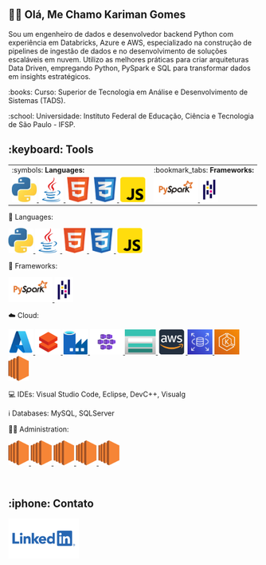 <h2>
👨‍💻 Olá, Me Chamo Kariman Gomes
</h2>
<p>
Sou um engenheiro de dados e desenvolvedor backend Python com experiência em Databricks, Azure e AWS, especializado na construção de pipelines de ingestão de dados e no desenvolvimento de soluções escaláveis em nuvem. 
Utilizo as melhores práticas para criar arquiteturas Data Driven, empregando Python, PySpark e SQL para transformar dados em insights estratégicos.
</p>

<p>:books: Curso: Superior de Tecnologia em Análise e Desenvolvimento de Sistemas (TADS).</p>

<p>:school: Universidade: Instituto Federal de Educação, Ciência e Tecnologia de São Paulo - IFSP.</p>

<h2>:keyboard: Tools</h2>

<table>
  <tr>
    <td>:symbols: <strong>Languages:</strong></td>
    <td>:bookmark_tabs: <strong>Frameworks:</strong></td>
  </tr>
  <tr>
    <td>
      <a href="https://www.devmedia.com.br/python-tutorial/33274#:~:text=Python%20%C3%A9%20uma%20linguagem%20de,C%2B%2B%2C%20Java%20e%20C%23.">
        <img alt="Logo Linguagem Python" title="Python" src="https://github.com/Karimangfn/Images-Perfil-Github/blob/main/python.jpg" height="50px"/>
      </a>
      <a href="https://www.java.com/pt-BR/download/help/whatis_java.html">
        <img alt="Logo Linguagem Java" title="Java" src="https://github.com/Karimangfn/Images-Perfil-Github/blob/main/LogoJava.png" height="50px"/>
      </a>
      <a href="https://developer.mozilla.org/pt-BR/docs/Learn/Getting_started_with_the_web/HTML_basics">
        <img alt="Logo Linguagem HTML" title="HTML" src="https://github.com/Karimangfn/Images-Perfil-Github/blob/main/LogoHTML.png" height="50px"/>
      </a>
      <a href="https://developer.mozilla.org/pt-BR/docs/Learn/CSS/First_steps/What_is_CSS">
        <img alt="Logo Linguagem CSS" title="CSS" src="https://github.com/Karimangfn/Images-Perfil-Github/blob/main/LogoCSS.png" height="50px"/>
      </a>
      <a href="https://developer.mozilla.org/pt-BR/docs/Learn/JavaScript/First_steps/What_is_JavaScript">
        <img alt="Logo Linguagem Javascript" title="Javascript" src="https://github.com/Karimangfn/Images-Perfil-Github/blob/main/LogoJavascript1.png" height="50px"/>
      </a>
    </td>
    <td>
      <a href="https://spark.apache.org/docs/latest/api/python">
        <img alt="Logo Framework PySpark" title="PySpark" src="https://github.com/Karimangfn/Images-Perfil-Github/blob/main/LogoPySpark.jpeg" height="50px"/>
      </a>
      <a href="https://pandas.pydata.org">
        <img alt="Logo Framework Pandas" title="Pandas" src="https://github.com/Karimangfn/Images-Perfil-Github/blob/main/LogoPandas.png" height="50px"/>
      </a>
    </td>
  </tr>
</table>

:symbols: Languages: 
<p>
<a href="https://www.devmedia.com.br/python-tutorial/33274#:~:text=Python%20%C3%A9%20uma%20linguagem%20de,C%2B%2B%2C%20Java%20e%20C%23.">
<img alt="Logo Linguagem Python" title="Python" src="https://github.com/Karimangfn/Images-Perfil-Github/blob/main/python.jpg" height="50px"/>
</a>
<a href="https://www.java.com/pt-BR/download/help/whatis_java.html">
<img alt="Logo Linguagem Java" title="Java" src="https://github.com/Karimangfn/Images-Perfil-Github/blob/main/LogoJava.png" height="50px"/>
</a>
<a href="https://developer.mozilla.org/pt-BR/docs/Learn/Getting_started_with_the_web/HTML_basics">
<img alt="Logo Linguagem HTML" title="HTML" src="https://github.com/Karimangfn/Images-Perfil-Github/blob/main/LogoHTML.png" height="50px"/>
</a>
<a href="https://developer.mozilla.org/pt-BR/docs/Learn/CSS/First_steps/What_is_CSS">
<img alt="Logo Linguagem CSS" title="CSS" src="https://github.com/Karimangfn/Images-Perfil-Github/blob/main/LogoCSS.png" height="50px"/>
</a>
<a href="https://developer.mozilla.org/pt-BR/docs/Learn/JavaScript/First_steps/What_is_JavaScript">
<img alt="Logo Linguagem Javascript" title="Javascript" src="https://github.com/Karimangfn/Images-Perfil-Github/blob/main/LogoJavascript1.png" height="50px"/>
</a>
</p>

:bookmark_tabs: Frameworks:
<p>
<a href="https://spark.apache.org/docs/latest/api/python">
<img alt="Logo Framework PySpark" title="PySpark" src="https://github.com/Karimangfn/Images-Perfil-Github/blob/main/LogoPySpark.jpeg" height="50px"/>
</a>
<a href="https://pandas.pydata.org">
<img alt="Logo Framework Pandas" title="Pandas" src="https://github.com/Karimangfn/Images-Perfil-Github/blob/main/LogoPandas.png" height="50px"/>
</a>
</p>

:cloud: Cloud:
<p>
<a href="https://azure.microsoft.com/pt-br/">
<img alt="Logo Azure" title="Microsoft Azure" src="https://github.com/Karimangfn/Images-Perfil-Github/blob/main/LogoAzure.png" height="50px"/>
</a>
<a href="https://azure.microsoft.com/pt-br/products/databricks/#overview">
<img alt="Logo Databricks" title="Databricks" src="https://github.com/Karimangfn/Images-Perfil-Github/blob/main/LogoDataBricks.png" height="50px"/>
</a>
<a href="https://azure.microsoft.com/pt-br/products/data-factory/">
<img alt="Logo Datafactory" title="Datafactory" src="https://github.com/Karimangfn/Images-Perfil-Github/blob/main/LogoDataFactory.png" height="50px"/>
</a>
<a href="https://azure.microsoft.com/pt-br/products/kubernetes-service/">
<img alt="Logo AKS" title="Azure Kubernetes Service" src="https://github.com/Karimangfn/Images-Perfil-Github/blob/main/Azure-Kubernetes-Service.png" height="50px"/>
</a>
<a href="https://learn.microsoft.com/en-us/azure/storage/common/storage-introduction/">
<img alt="Logo Storage Account" title="Azure Storage Account" src="https://github.com/Karimangfn/Images-Perfil-Github/blob/main/Azure-Storage-Account.png" height="50px"/>
</a>
<a href="https://aws.amazon.com/pt/">
<img alt="Logo AWS" title="AWS" src="https://github.com/Karimangfn/Images-Perfil-Github/blob/main/LogoAWS.png" height="50px"/>
</a>
<a href="https://aws.amazon.com/pt/rds/">
<img alt="Logo RDS" title="AWS Relacional Database Service" src="https://github.com/Karimangfn/Images-Perfil-Github/blob/main/AWS-RDS.png" height="50px"/>
</a>
<a href="https://aws.amazon.com/pt/eks/">
<img alt="Logo EKS" title="AWS Elastic Kubernetes Service" src="https://github.com/Karimangfn/Images-Perfil-Github/blob/main/AWS-EKS.jpg" height="50px"/>
</a>
<a href="https://aws.amazon.com/pt/ec2/">
<img alt="Logo EC2" title="AWS EC2" src="https://github.com/Karimangfn/Images-Perfil-Github/blob/main/AWS-EC2.png" height="50px"/>
</a>
</p>

:computer: IDEs:
Visual Studio Code, Eclipse, DevC++, Visualg

:information_source: Databases:
MySQL, SQLServer

:man_office_worker: Administration:
<p>
<a href="https://www.microsoft.com/pt-br/microsoft-365/word/">
<img alt="Word" title="Word" src="https://github.com/Karimangfn/Images-Perfil-Github/blob/main/AWS-EC2.png" height="50px"/>
</a>
<a href="https://www.microsoft.com/pt-br/microsoft-365/excel/">
<img alt="Excel" title="Excel" src="https://github.com/Karimangfn/Images-Perfil-Github/blob/main/AWS-EC2.png" height="50px"/>
</a>
<a href="https://www.microsoft.com/pt-br/microsoft-365/powerpoint/">
<img alt="Power Point" title="Power Point" src="https://github.com/Karimangfn/Images-Perfil-Github/blob/main/AWS-EC2.png" height="50px"/>
</a>
<a href="https://www.microsoft.com/pt-br/microsoft-365/outlook/email-and-calendar-software-microsoft-outlook/">
<img alt="Outlook" title="Outlook" src="https://github.com/Karimangfn/Images-Perfil-Github/blob/main/AWS-EC2.png" height="50px"/>
</a>
<a href="https://www.microsoft.com/pt-br/microsoft-teams/">
<img alt="Teams" title="Teams" src="https://github.com/Karimangfn/Images-Perfil-Github/blob/main/AWS-EC2.png" height="50px"/>
</a>
</p>

<br>
<h2> :iphone: Contato</h2> 

<p>
<a href="https://www.linkedin.com/in/kariman-gomes/" alt="Linkedin"> 
<img src="https://github.com/Karimangfn/Images-Perfil-Github/blob/main/Linkedin-Logo.png" height="80px"/> 
</a>
  
</p>
</h3>

